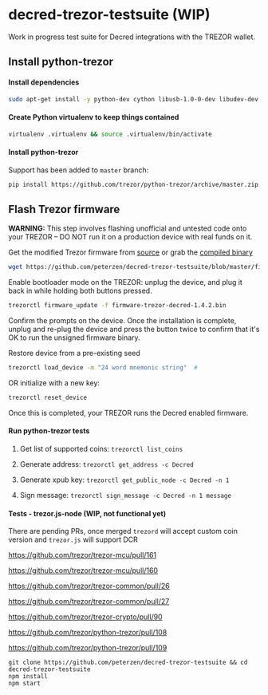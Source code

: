 # decred-trezor-testsuite (WIP)

Work in progress test suite for Decred integrations with the TREZOR wallet.  

## Install python-trezor

#### Install dependencies
```bash
sudo apt-get install -y python-dev cython libusb-1.0-0-dev libudev-dev git virtualenv
```

#### Create Python virtualenv to keep things contained

```bash
virtualenv .virtualenv && source .virtualenv/bin/activate
```

#### Install python-trezor

Support has been added to `master` branch:

```bash
pip install https://github.com/trezor/python-trezor/archive/master.zip
```

## Flash Trezor firmware

**WARNING:** This step involves flashing unofficial and untested code onto your TREZOR – DO NOT run it on a production device with real funds on it.

Get the modified Trezor firmware from [source](https://github.com/peterzen/trezor-mcu/tree/decred-integration) or grab the [compiled binary](https://github.com/peterzen/decred-trezor-testsuite/blob/master/firmware-trezor-decred-1.4.2.bin)

```bash
wget https://github.com/peterzen/decred-trezor-testsuite/blob/master/firmware-trezor-decred-1.4.2.bin
```
Enable bootloader mode on the TREZOR: unplug the device, and plug it back in while holding both buttons pressed. 

````bash
trezorctl firmware_update -f firmware-trezor-decred-1.4.2.bin
````

Confirm the prompts on the device.  Once the installation is complete, unplug and re-plug the device and press the button twice to confirm that it's OK to run the unsigned firmware binary.

Restore device from a pre-existing seed
```bash
trezorctl load_device -m "24 word mnemonic string"  # 
````
OR initialize with a new key:
```bash
trezorctl reset_device    

```

Once this is completed, your TREZOR runs the Decred enabled firmware.

#### Run python-trezor tests

1. Get list of supported coins: ```trezorctl list_coins```

2. Generate address: ```trezorctl get_address -c Decred ```

3. Generate xpub key: ```trezorctl get_public_node -c Decred -n 1 ``` 

4. Sign message: ```trezorctl sign_message -c Decred -n 1 message```


#### Tests - trezor.js-node (WIP, not functional yet)

There are pending PRs, once merged `trezord` will accept custom coin version and `trezor.js` will support DCR

https://github.com/trezor/trezor-mcu/pull/161

https://github.com/trezor/trezor-mcu/pull/160

https://github.com/trezor/trezor-common/pull/26

https://github.com/trezor/trezor-common/pull/27

https://github.com/trezor/trezor-crypto/pull/90

https://github.com/trezor/python-trezor/pull/108

https://github.com/trezor/python-trezor/pull/109

```
git clone https://github.com/peterzen/decred-trezor-testsuite && cd decred-trezor-testsuite
npm install
npm start

```

